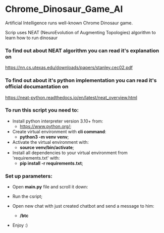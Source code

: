 # Chrome_Dinosaur_Game_AI

Artificial Intelligence runs well-known Chrome Dinosaur game.

Scrip uses NEAT (NeuroEvolution of Augmenting Topologies) algorithm to learn how to run dinosaur

### To find out about NEAT algorithm you can read it's explanation on
https://nn.cs.utexas.edu/downloads/papers/stanley.cec02.pdf

### To find out about it's python implementation you can read it's official documantation on
https://neat-python.readthedocs.io/en/latest/neat_overview.html



### To run this script you need to:
  - Install python interpreter version 3.10+ from:
    * https://www.python.org/;
  - Create virtual environment with **cli command**:
    * **python3 -m venv venv**;
  - Activate the virtual environment with:
    * **source venv/bin/activate**;
  - Install all dependencies to your virtual environment from 'requirements.txt' with:
    * **pip install -r requirements.txt**;
    
### Set up parameters:
  - Open **main.py** file and scroll it down:
    
  - Run the csript;
  - Open new chat with just created chatbot and send a message to him:
     * **/btc**
  - Enjoy :)
